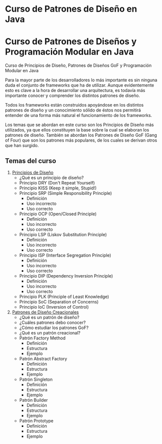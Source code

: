 # Curso de Patrones de Diseño en Java
# Curso de Patrones de Diseños y Programación Modular en Java
Curso de Principios de Diseño, Patrones de Diseños GoF y Programación Modular en Java


Para la mayor parte de los desarrolladores lo más importante es sin ninguna duda el conjunto de frameworks que ha de utilizar. Aunque evidentemente esto es clave a la hora de desarrollar una arquitectura, es todavía más importante conocer y comprender los distintos patrones de diseño.


Todos los frameworks están construidos apoyándose en los distintos patrones de diseño y un conocimiento sólido de éstos nos permitirá entender de una forma más natural el funcionamiento de los frameworks.


Los temas que se abordan en este curso son los Principios de Diseño más utilizados, ya que ellos constituyen la base sobre la cual se elaboran los patrones de diseño. También se abordan los Patrones de Diseño GoF (Gang of Four) que son los patrones más populares, de los cuales se derivan otros que han surgido.

## Temas del curso

1) [Principios de Diseño](/Conferencias/Conferencia%201_%20Principios%20de%20Diseño)
    - ¿Qué es un principio de diseño?
    - Principio DRY (Don't Repeat Yourself)
    - Principio KISS (Keep it simple, Stupid!)
    - Principio SRP (Simple Responsibility Principle)
        * Definición
        * Uso incorrecto
        * Uso correcto
    - Principio OCP (Open/Closed Principle)
        * Definición
        * Uso incorrecto
        * Uso correcto
    - Principio LSP (Liskov Substitution Principle)
        * Definición
        * Uso incorrecto
        * Uso correcto
    - Principio ISP (Interface Segregation Principle)
        * Definición
        * Uso incorrecto
        * Uso correcto
    - Principio DIP (Dependency Inversion Principle)
        * Definición
        * Uso incorrecto
        * Uso correcto
    - Principio PLK (Principle of Least Knowledge)
    - Principio SoC (Separation of Concerns)
    - Principio IoC (Inversion of Control)
2) [Patrones de Diseño Creacionales](/Conferencias/Conferencia%202_%20Patrones%20de%20Diseño%20Creacionales)
    - ¿Qué es un patrón de diseño?
    - ¿Cuáles patrones debo conocer?
    - ¿Cómo estudiar los patrones GoF?
    - ¿Qué es un patrón creacional?
    - Patrón Factory Method
        * Definición
        * Estructura
        * Ejemplo
    - Patrón Abstract Factory
        * Definición
        * Estructura
        * Ejemplo
    - Patrón Singleton
        * Definición
        * Estructura
        * Ejemplo
    - Patrón Builder
        * Definición
        * Estructura
        * Ejemplo
    - Patrón Prototype
        * Definición
        * Estructura
        * Ejemplo

